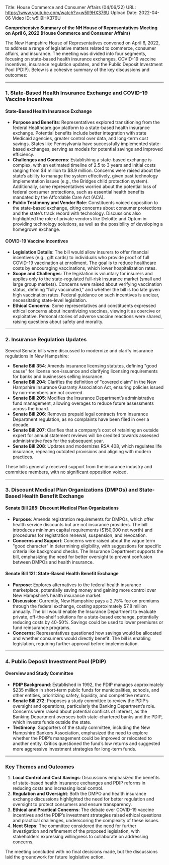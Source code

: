 Title: House Commerce and Consumer Affairs (04/06/22)
URL: https://www.youtube.com/watch?v=w5Il9HX376U
Upload Date: 2022-04-06
Video ID: w5Il9HX376U

**Comprehensive Summary of the NH House of Representatives Meeting on April 6, 2022 (House Commerce and Consumer Affairs)**

The New Hampshire House of Representatives convened on April 6, 2022, to address a range of legislative matters related to commerce, consumer affairs, and insurance. The meeting was divided into four segments, focusing on state-based health insurance exchanges, COVID-19 vaccine incentives, insurance regulation updates, and the Public Deposit Investment Pool (PDIP). Below is a cohesive summary of the key discussions and outcomes:

---

### **1. State-Based Health Insurance Exchange and COVID-19 Vaccine Incentives**

#### **State-Based Health Insurance Exchange**
- **Purpose and Benefits**: Representatives explored transitioning from the federal Healthcare.gov platform to a state-based health insurance exchange. Potential benefits include better integration with state Medicaid agencies, greater control over data, and long-term cost savings. States like Pennsylvania have successfully implemented state-based exchanges, serving as models for potential savings and improved efficiency.
- **Challenges and Concerns**: Establishing a state-based exchange is complex, with an estimated timeline of 2.5 to 3 years and initial costs ranging from $4 million to $8.9 million. Concerns were raised about the state’s ability to manage the system effectively, given past technology implementation issues (e.g., the Bridges child protection system). Additionally, some representatives worried about the potential loss of federal consumer protections, such as essential health benefits mandated by the Affordable Care Act (ACA).
- **Public Testimony and Vendor Role**: Constituents voiced opposition to the state-based exchange, citing concerns about consumer protections and the state’s track record with technology. Discussions also highlighted the role of private vendors like Deloitte and Optum in providing technology solutions, as well as the possibility of developing a homegrown exchange.

#### **COVID-19 Vaccine Incentives**
- **Legislation Details**: The bill would allow insurers to offer financial incentives (e.g., gift cards) to individuals who provide proof of full COVID-19 vaccination at enrollment. The goal is to reduce healthcare costs by encouraging vaccinations, which lower hospitalization rates.
- **Scope and Challenges**: The legislation is voluntary for insurers and applies only to the state-regulated full-risk insurance market (small and large group markets). Concerns were raised about verifying vaccination status, defining "fully vaccinated," and whether the bill is too late given high vaccination rates. Federal guidance on such incentives is unclear, necessitating state-level legislation.
- **Ethical Concerns**: Some representatives and constituents expressed ethical concerns about incentivizing vaccines, viewing it as coercive or exploitative. Personal stories of adverse vaccine reactions were shared, raising questions about safety and morality.

---

### **2. Insurance Regulation Updates**

Several Senate bills were discussed to modernize and clarify insurance regulations in New Hampshire:
- **Senate Bill 354**: Amends insurance licensing statutes, defining "good cause" for license non-issuance and clarifying licensing requirements for banks and businesses selling insurance.
- **Senate Bill 204**: Clarifies the definition of "covered claim" in the New Hampshire Insurance Guaranty Association Act, ensuring policies issued by non-members are not covered.
- **Senate Bill 205**: Modifies the Insurance Department’s administrative fund management, allowing overages to reduce future assessments across the board.
- **Senate Bill 206**: Removes prepaid legal contracts from Insurance Department regulation, as no complaints have been filed in over a decade.
- **Senate Bill 207**: Clarifies that a company’s cost of retaining an outside expert for annual statement reviews will be credited towards assessed administrative fees for the subsequent year.
- **Senate Bill 208**: Updates and modernizes RSA 408, which regulates life insurance, repealing outdated provisions and aligning with modern practices.

These bills generally received support from the insurance industry and committee members, with no significant opposition voiced.

---

### **3. Discount Medical Plan Organizations (DMPOs) and State-Based Health Benefit Exchange**

#### **Senate Bill 285: Discount Medical Plan Organizations**
- **Purpose**: Amends registration requirements for DMPOs, which offer health service discounts but are not insurance providers. The bill introduces minimum capital requirements ($150,000 net worth) and procedures for registration renewal, suspension, and revocation.
- **Concerns and Support**: Concerns were raised about the vague term "good character" in determining eligibility, with suggestions for specific criteria like background checks. The Insurance Department supports the bill, emphasizing the need for better oversight to prevent confusion between DMPOs and health insurance.

#### **Senate Bill 121: State-Based Health Benefit Exchange**
- **Purpose**: Explores alternatives to the federal health insurance marketplace, potentially saving money and gaining more control over New Hampshire’s health insurance market.
- **Discussion**: Currently, New Hampshire pays a 2.75% fee on premiums through the federal exchange, costing approximately $7.8 million annually. The bill would enable the Insurance Department to evaluate private, off-the-shelf solutions for a state-based exchange, potentially reducing costs by 40-50%. Savings could be used to lower premiums or fund reinsurance programs.
- **Concerns**: Representatives questioned how savings would be allocated and whether consumers would directly benefit. The bill is enabling legislation, requiring further approval before implementation.

---

### **4. Public Deposit Investment Pool (PDIP)**

#### **Overview and Study Committee**
- **PDIP Background**: Established in 1992, the PDIP manages approximately $235 million in short-term public funds for municipalities, schools, and other entities, prioritizing safety, liquidity, and competitive returns.
- **Senate Bill 272**: Proposes a study committee to review the PDIP’s oversight and operations, particularly the Banking Department’s role. Concerns were raised about potential conflicts of interest, as the Banking Department oversees both state-chartered banks and the PDIP, which invests funds outside the state.
- **Testimony**: Supporters of the study committee, including the New Hampshire Bankers Association, emphasized the need to explore whether the PDIP’s management could be improved or relocated to another entity. Critics questioned the fund’s low returns and suggested more aggressive investment strategies for long-term funds.

---

### **Key Themes and Outcomes**
1. **Local Control and Cost Savings**: Discussions emphasized the benefits of state-based health insurance exchanges and PDIP reforms in reducing costs and increasing local control.
2. **Regulation and Oversight**: Both the DMPO and health insurance exchange discussions highlighted the need for better regulation and oversight to protect consumers and ensure transparency.
3. **Ethical and Practical Concerns**: The debate over COVID-19 vaccine incentives and the PDIP’s investment strategies raised ethical questions and practical challenges, underscoring the complexity of these issues.
4. **Next Steps**: The committee considered the need for further investigation and refinement of the proposed legislation, with stakeholders expressing willingness to collaborate on addressing concerns.

The meeting concluded with no final decisions made, but the discussions laid the groundwork for future legislative action.